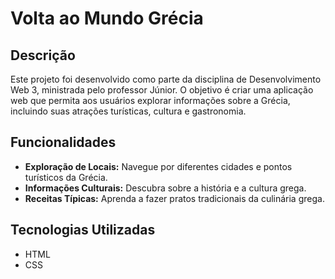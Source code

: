 # Volta ao Mundo Grécia

## Descrição

Este projeto foi desenvolvido como parte da disciplina de Desenvolvimento Web 3, ministrada pelo professor Júnior. O objetivo é criar uma aplicação web que permita aos usuários explorar informações sobre a Grécia, incluindo suas atrações turísticas, cultura e gastronomia.

## Funcionalidades

- **Exploração de Locais:** Navegue por diferentes cidades e pontos turísticos da Grécia.
- **Informações Culturais:** Descubra sobre a história e a cultura grega.
- **Receitas Típicas:** Aprenda a fazer pratos tradicionais da culinária grega.

## Tecnologias Utilizadas

- HTML
- CSS
